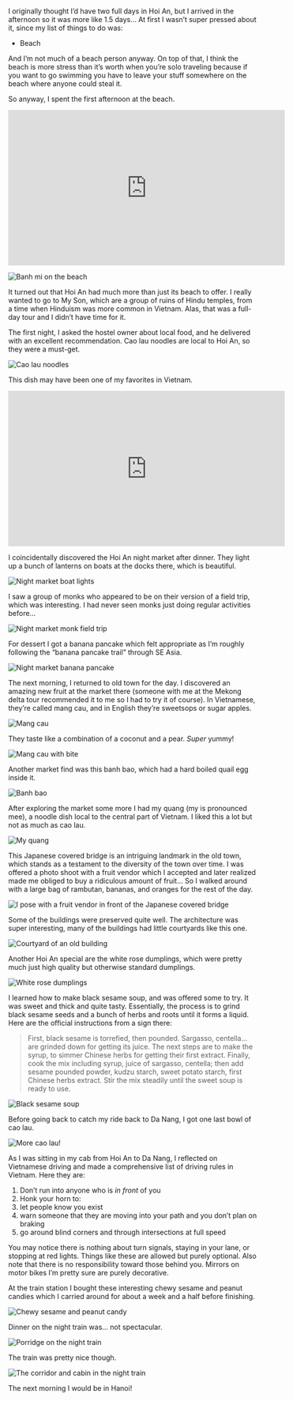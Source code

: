 #

I originally thought I’d have two full days in Hoi An, but I arrived in the afternoon so it was more like 1.5 days… At first I wasn’t super pressed about it, since my list of things to do was:

- Beach

And I’m not much of a beach person anyway. On top of that, I think the beach is more stress than it’s worth when you’re solo traveling because if you want to go swimming you have to leave your stuff somewhere on the beach where anyone could steal it.

So anyway, I spent the first afternoon at the beach.

<iframe width="560" height="315" src="https://www.youtube.com/embed/lu5PomICxEY" title="YouTube video player" frameborder="0" allow="accelerometer; autoplay; clipboard-write; encrypted-media; gyroscope; picture-in-picture; web-share" allowfullscreen></iframe>

![Banh mi on the beach](/blog/images/2023-03-04_beachbanhmi.JPG)

It turned out that Hoi An had much more than just its beach to offer. I really wanted to go to My Son, which are a group of ruins of Hindu temples, from a time when Hinduism was more common in Vietnam. Alas, that was a full-day tour and I didn’t have time for it.

The first night, I asked the hostel owner about local food, and he delivered with an excellent recommendation. Cao lau noodles are local to Hoi An, so they were a must-get.

![Cao lau noodles](/blog/images/2023-03-04_caolau1.JPG)

This dish may have been one of my favorites in Vietnam.

<iframe width="560" height="315" src="https://www.youtube.com/embed/FhXGWIz0Xmk" title="YouTube video player" frameborder="0" allow="accelerometer; autoplay; clipboard-write; encrypted-media; gyroscope; picture-in-picture; web-share" allowfullscreen></iframe>

I coincidentally discovered the Hoi An night market after dinner. They light up a bunch of lanterns on boats at the docks there, which is beautiful.

![Night market boat lights](/blog/images/2023-03-04_boats.JPG)

I saw a group of monks who appeared to be on their version of a field trip, which was interesting. I had never seen monks just doing regular activities before…

![Night market monk field trip](/blog/images/2023-03-04_monks.JPG)

For dessert I got a banana pancake which felt appropriate as I’m roughly following the “banana pancake trail” through SE Asia.

![Night market banana pancake](/blog/images/2023-03-04_bananapancake.JPG)

The next morning, I returned to old town for the day. I discovered an amazing new fruit at the market there (someone with me at the Mekong delta tour recommended it to me so I had to try it of course). In Vietnamese, they’re called mang cau, and in English they’re sweetsops or sugar apples.

![Mang cau](/blog/images/2023-03-04_mangcau1.JPG)

They taste like a combination of a coconut and a pear. _Super_ yummy!

![Mang cau with bite](/blog/images/2023-03-04_mangcau2.JPG)

Another market find was this banh bao, which had a hard boiled quail egg inside it.

![Banh bao ](/blog/images/2023-03-04_banhbao.JPG)

After exploring the market some more I had my quang (my is pronounced mee), a noodle dish local to the central part of Vietnam. I liked this a lot but not as much as cao lau.

![My quang](/blog/images/2023-03-04_myquang.JPG)

This Japanese covered bridge is an intriguing landmark in the old town, which stands as a testament to the diversity of the town over time. I was offered a photo shoot with a fruit vendor which I accepted and later realized made me obliged to buy a ridiculous amount of fruit… So I walked around with a large bag of rambutan, bananas, and oranges for the rest of the day.

![I pose with a fruit vendor in front of the Japanese covered bridge](/blog/images/2023-03-04_japanesebridge.JPG)

Some of the buildings were preserved quite well. The architecture was super interesting, many of the buildings had little courtyards like this one.

![Courtyard of an old building](/blog/images/2023-03-04_courtyard.JPG)

Another Hoi An special are the white rose dumplings, which were pretty much just high quality but otherwise standard dumplings.

![White rose dumplings](/blog/images/2023-03-04_whiteroses.JPG)

I learned how to make black sesame soup, and was offered some to try. It was sweet and thick and quite tasty. Essentially, the process is to grind black sesame seeds and a bunch of herbs and roots until it forms a liquid. Here are the official instructions from a sign there:

> First, black sesame is torrefied, then pounded. Sargasso, centella... are grinded down for getting its juice. The next steps are to make the syrup, to simmer Chinese herbs for getting their first extract. Finally, cook the mix including syrup, juice of sargasso, centella; then add sesame pounded powder, kudzu starch, sweet potato starch, first Chinese herbs extract. Stir the mix steadily until the sweet soup is ready to use.

![Black sesame soup](/blog/images/2023-03-04_sesamesoup.JPG)

Before going back to catch my ride back to Da Nang, I got one last bowl of cao lau.

![More cao lau!](/blog/images/2023-03-04_caolau2.JPG)

As I was sitting in my cab from Hoi An to Da Nang, I reflected on Vietnamese driving and made a comprehensive list of driving rules in Vietnam. Here they are:

1. Don’t run into anyone who is _in front_ of you
2. Honk your horn to:
  1. let people know you exist
  2. warn someone that they are moving into your path and you don’t plan on braking
  3. go around blind corners and through intersections at full speed

You may notice there is nothing about turn signals, staying in your lane, or stopping at red lights. Things like these are allowed but purely optional. Also note that there is no responsibility toward those behind you. Mirrors on motor bikes I’m pretty sure are purely decorative.

At the train station I bought these interesting chewy sesame and peanut candies which I carried around for about a week and a half before finishing.

![Chewy sesame and peanut candy](/blog/images/2023-03-04_sesamepeanutcandy.JPG)

Dinner on the night train was… not spectacular.

![Porridge on the night train](/blog/images/2023-03-04_trainporridge.JPG)

The train was pretty nice though.

![The corridor and cabin in the night train](/blog/images/2023-03-04_nighttrain.JPG)

The next morning I would be in Hanoi!
